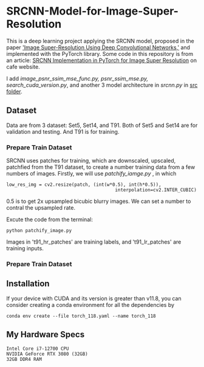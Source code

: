# SRCNN-Model-for-Image-Super-Resolution
This is a deep learning project applying the SRCNN model, proposed in the paper ['Image Super-Resolution Using Deep Convolutional Networks,'](https://arxiv.org/abs/1501.00092) and implemented with the PyTorch library.
Some code in this repository is from an article: 
[SRCNN Implementation in PyTorch for Image Super Resolution](https://debuggercafe.com/srcnn-implementation-in-pytorch-for-image-super-resolution/)
on cafe website.

I add *image_psnr_ssim_mse_func.py, psnr_ssim_mse.py, search_cuda_version.py*, and another 3 model architecture in *srcnn.py* in [src folder](https://github.com/KevinMeteor/SRCNN-Model-for-Image-Super-Resolution/blob/main/src).


## Dataset
Data are from 3 dataset: Set5, Set14, and T91. Both of Set5 and Set14 are for validation and testing. And T91 is for training.


### Prepare Train Dataset
SRCNN uses patches for training, which are downscaled, upscaled, patchfied from the T91 dataset, to create a number training data from a few numbers of images.
Firstly, we will use *patchify_iamge.py* , in which
```
low_res_img = cv2.resize(patch, (int(w*0.5), int(h*0.5)), 
                                        interpolation=cv2.INTER_CUBIC)

```
0.5 is to get 2x upsampled bicubic blurry images. We can set a number to contral the upsampled rate. 

Excute the code from the terminal:
```
python patchify_image.py
```
Images in 't91_hr_patches' are training labels, and 't91_lr_patches' are training inputs.


### Prepare Train Dataset



## Installation 
If your device with CUDA and its version is greater than v11.8, you can consider creating a conda environment for all the dependencies by
```
conda env create --file torch_118.yaml --name torch_118
```


## My Hardware Specs
```
Intel Core i7-12700 CPU 
NVIDIA GeForce RTX 3080 (32GB)
32GB DDR4 RAM
```
